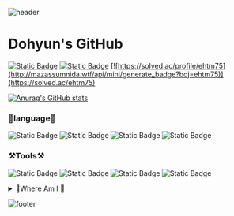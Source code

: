 ![header](https://capsule-render.vercel.app/api?type=waving&color=timeGradient&height=180&section=header)

# Dohyun's GitHub

[![Static Badge](https://img.shields.io/badge/GitHub-%23181717?style=plastic&logo=GitHub&logoColor=ffffff)](https://github.com/ehtm01) [![Static Badge](https://img.shields.io/badge/instagram-%23FF0069?style=plastic&logo=instagram&logoColor=ffffff)](https://www.instagram.com/d___ohyun/) [![https://solved.ac/profile/ehtm75](http://mazassumnida.wtf/api/mini/generate_badge?boj=ehtm75)](https://solved.ac/ehtm75)

[![Anurag's GitHub stats](https://github-readme-stats.vercel.app/api?username=ehtm01&show_icons=true&theme=tokyonight?count_private=true)](https://github.com/anuraghazra/github-readme-stats)


### 🔡language🔡
![Static Badge](https://img.shields.io/badge/Python-%233776AB?style=plastic&logo=Python&logoColor=ffffff) ![Static Badge](https://img.shields.io/badge/HTML5-%23E34F26?logo=HTML5&logoColor=white) ![Static Badge](https://img.shields.io/badge/CSS-%23663399?logo=CSS&logoColor=white) ![Static Badge](https://img.shields.io/badge/Bootstrap-%237952B3?logo=Bootstrap&logoColor=white)



### ⚒️Tools⚒️
![Static Badge](https://img.shields.io/badge/GitLab-%23FC6D26?logo=GitLab&logoColor=%23ffffff) ![Static Badge](https://img.shields.io/badge/mattermost-%230058CC?style=plastic&logo=mattermost&logoColor=ffffff) ![Static Badge](https://img.shields.io/badge/VSCode-%230078d7) ![Static Badge](https://img.shields.io/badge/Pycharm-%23000000?logo=Pycharm&logoColor=ffffff)

<details>
<summary>👔Where Am I 👔</summary>
<div markdown="1">

- 2017.03.02 ~ 2024.02.16
<br>**PKNU** Department of Electric Engineering, **Display & Semiconductor Engineering**<br>
- 2024.04.01 ~ 2024.12.31
<br>**Maryalo**<br>
- 2025.07.08 ~ ing
<br>**SSAFY**<br>

</div>
</details>

![footer](https://capsule-render.vercel.app/api?type=waving&color=timeGradient&height=180&section=footer)
